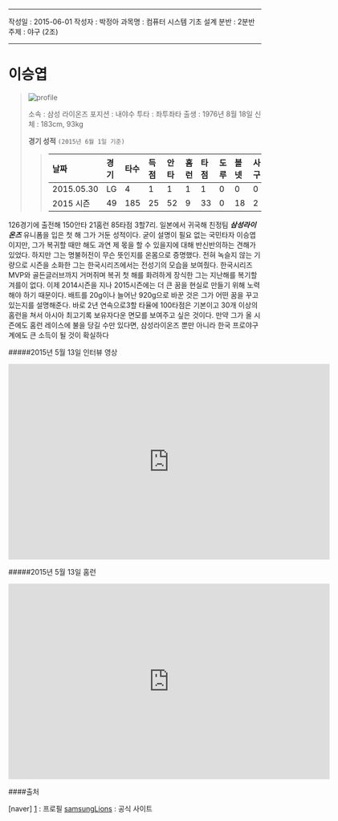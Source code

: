 ----

작성일 : 2015-06-01
작성자 : 박정아
과목명 : 컴퓨터 시스템 기초 설계 
분반 : 2분반
주제 : 야구 (2조)

----


이승엽
===

>![profile](http://tv03.search.naver.net/thm?size=120x150&quality=9&q=http://sstatic.naver.net/people/5/201302271602046631.jpg)
>
>소속 : 삼성 라이온즈
>포지션 : 내야수
>투타 : 좌투좌타
>출생 : 1976년 8월 18일
>신체 : 183cm, 93kg
>
>**경기 성적**
>`(2015년 6월 1일 기준)`
> >|       날짜      |    경기   | 타수 | 득점 | 안타 | 홈런 | 타점 | 도루 | 볼넷 | 사구 | 삼진 | 타율 |
> > | :------------- | :----- | :----- | :----- | :----- | :----- | :----- | :----- | :----- | :----- | :----- | :----- |
> >| 2015.05.30 | LG |    4   |    1    |    1   |    1   |    1   |     0   |    0   |     0   |    0  |   0.250   |
> > | 2015 시즌  |   49   |  185  |    25  |   52  |    9   |   33  |    0   |   18  |     2   |   27    | 0.281 |


126경기에 출전해 150안타 21홈런 85타점 3할7리. 일본에서 귀국해 친정팀 ***삼성라이온즈*** 유니폼을 입은 첫 해 그가 거둔 성적이다. 굳이 설명이 필요 없는 국민타자 이승엽이지만, 그가 복귀할 때만 해도 과연 제 몫을 할 수 있을지에 대해 반신반의하는 견해가 있었다. 하지만 그는 명불허전이 무슨 뜻인지를 온몸으로 증명했다. 전혀 녹슬지 않는 기량으로 시즌을 소화한 그는 한국시리즈에서는 전성기의 모습을 보여줬다. 한국시리즈 MVP와 골든글러브까지 거머쥐며 복귀 첫 해를 화려하게 장식한 그는 지난해를 복기할 겨를이 없다. 이제 2014시즌을 지나 2015시즌에는 더 큰 꿈을 현실로 만들기 위해 노력해야 하기 때문이다. 배트를 20g이나 늘어난 920g으로 바꾼 것은 그가 어떤 꿈을 꾸고 있는지를 설명해준다. 바로 2년 연속으로3할 타율에 100타점은 기본이고 30개 이상의 홈런을 쳐서 아시아 최고기록 보유자다운 면모를 보여주고 싶은 것이다. 만약 그가 올 시즌에도 홈런 레이스에 불을 당길 수만 있다면, 삼성라이온즈 뿐만 아니라 한국 프로야구계에도 큰 소득이 될 것이 확실하다



#####2015년 5월 13일 인터뷰 영상
<iframe width="640" height="390" src="https://www.youtube.com/embed/2i7gcOoGwCs" frameborder="0" allowfullscreen></iframe>


#####2015년 5월 13일 홈런
<iframe width="640" height="390" src="https://www.youtube.com/embed/84DcleiRGHA" frameborder="0" allowfullscreen></iframe>

####출처

[naver] [1] : 프로필
[samsungLions](http://www.samsunglions.com/roster/roster_2.asp?pcode=A0035&position=&batterposition=&strera=&strw=&strh=&strs=&strhh=&strp=&strhr=&strhit=&ord=) : 공식 사이트


[1]: http://search.naver.com/search.naver?sm=tab_hty.top&where=nexearch&ie=utf8&query=%EC%9D%B4%EC%8A%B9%EC%97%BD
